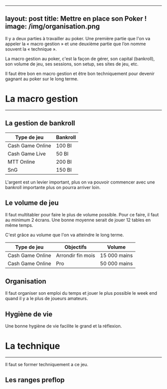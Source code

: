 

---
layout: post
title: Mettre en place son Poker !
image: /img/organisation.png
---
Il y a deux parties à travailler au poker. Une première partie que l'on va appeler la « macro gestion » et  une deuxième partie que l’on nomme souvent la « technique ».

La macro gestion au poker, c'est la façon de gérer, son capital (bankroll), son volume de jeu, ses sessions, son setup, ses sites de jeu, etc.

Il faut être bon en macro gestion et être bon techniquement pour devenir gagnant au poker sur le long terme.


# La macro gestion
---

## La gestion de bankroll


|Type de jeu|Bankroll|
|-|-|
|Cash Game Online|100 BI|
|Cash Game Live|50 BI|
|MTT Online|200 BI|
|SnG|150 BI|

L'argent est un levier important, plus on va pouvoir commencer avec une bankroll importante plus on pourra arriver loin.

## Le volume de jeu


Il faut multitabler pour faire le plus de volume possible.
Pour ce faire, il faut au minimum 2 écrans.
Une bonne moyenne serait de jouer 12 tables en même temps.

C'est grâce au volume que l'on va atteindre le long terme.

|Type de jeu|Objectifs|Volume|
|-|-|-|
|Cash Game Online|Arrondir fin mois|15 000 mains|
|Cash Game Online|Pro|50 000 mains|

## Organisation


Il faut organiser son emploi du temps et jouer le plus possible le week end quand il y a le plus de joueurs amateurs.



## Hygiène de vie


Une bonne hygiène de vie facilite le grand et la réflexion.


# La technique
---

Il faut se former techniquement a ce jeu.

## Les ranges preflop
<!--stackedit_data:
eyJoaXN0b3J5IjpbMTk3Mjc1MTkyNCwzNTg4MjM4MDAsMjk3Mz
UyOTA0LDcxMDgwODUzOCwtMTM0ODkzNTU2MiwxODExMjA5NjUx
LC04NjU1MjM0NjMsLTUyNjk2ODg2NywtMjkyMDU4ODEwXX0=
-->